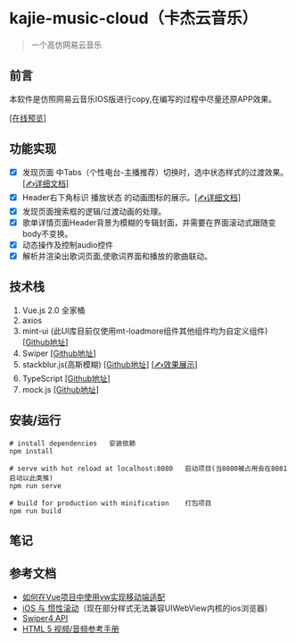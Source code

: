 # kajie-music-cloud（卡杰云音乐） # 
> 一个高仿网易云音乐

## 前言 ##
本软件是仿照网易云音乐IOS版进行copy,在编写的过程中尽量还原APP效果。


[[在线预览]](http://music.kajie88.com)

## 功能实现 ##

+ [X] 发现页面 中Tabs（个性电台-主播推荐）切换时，选中状态样式的过渡效果。[[✍详细文档]](https://github.com/kajiecy/kajieMusicCloud/blob/master/document/tabSwitch.md)
+ [X] Header右下角标识 播放状态 的动画图标的展示。[[✍详细文档]](https://github.com/kajiecy/kajieMusicCloud/blob/master/document/cssAnimation.md)
+ [X] 发现页面搜索框的逻辑/过渡动画的处理。
+ [X] 歌单详情页面Header背景为模糊的专辑封面，并需要在界面滚动式跟随变body不变换。
+ [X] 动态操作及控制audio控件
+ [X] 解析并渲染出歌词页面,使歌词界面和播放的歌曲联动。
## 技术栈 ##
 1. Vue.js 2.0 全家桶
 2. axios
 3. mint-ui (此UI库目前仅使用mt-loadmore组件其他组件均为自定义组件)[[Github地址]](https://github.com/ElemeFE/mint-ui/)
 4. Swiper [[Github地址]](https://github.com/nolimits4web/swiper)
 5. stackblur.js(高斯模糊) [[Github地址]](https://github.com/flozz/StackBlur) [[✍效果展示]](http://music.kajie88.com/#/stackBlurDemo)
 6. TypeScript [[Github地址]](https://github.com/Microsoft/TypeScript) 
 7. mock.js [[Github地址]](https://github.com/nuysoft/Mock) 
## 安装/运行
``` shell
# install dependencies   安装依赖
npm install

# serve with hot reload at localhost:8080   启动项目(当8080被占用会在8081启动以此类推)
npm run serve

# build for production with minification    打包项目
npm run build
```

## 笔记 ##


## 参考文档 ##

+ [如何在Vue项目中使用vw实现移动端适配](https://www.w3cplus.com/mobile/vw-layout-in-vue.html)
+ [iOS 与 惯性滚动](https://www.cnblogs.com/chris-oil/p/6164966.html)（现在部分样式无法兼容UIWebView内核的ios浏览器）
+ [Swiper4 API](https://www.swiper.com.cn/api/index.html)
+ [HTML 5 视频/音频参考手册](http://www.w3school.com.cn/tags/html_ref_audio_video_dom.asp)
